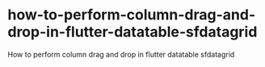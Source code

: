 # how-to-perform-column-drag-and-drop-in-flutter-datatable-sfdatagrid
How to perform column drag and drop in flutter datatable sfdatagrid
